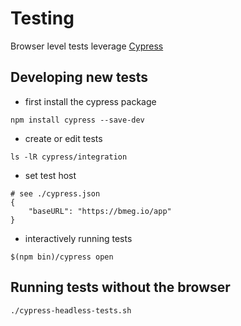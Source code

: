 # Testing

Browser level tests leverage [Cypress](https://www.cypress.io/features)

## Developing new tests

* first install the cypress package

```
npm install cypress --save-dev
```

* create or edit tests

```
ls -lR cypress/integration
```

* set test host

```
# see ./cypress.json
{
    "baseURL": "https://bmeg.io/app"
}
```


* interactively running tests

```
$(npm bin)/cypress open
```

## Running tests without the browser

```
./cypress-headless-tests.sh
```

